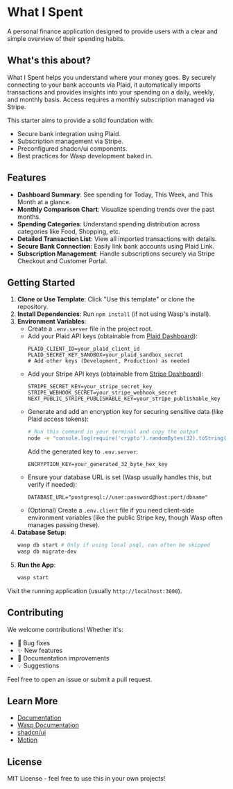 # What I Spent

A personal finance application designed to provide users with a clear and simple
overview of their spending habits.

## What's this about?

What I Spent helps you understand where your money goes. By securely connecting
to your bank accounts via Plaid, it automatically imports transactions and
provides insights into your spending on a daily, weekly, and monthly basis.
Access requires a monthly subscription managed via Stripe.

This starter aims to provide a solid foundation with:

- Secure bank integration using Plaid.
- Subscription management via Stripe.
- Preconfigured shadcn/ui components.
- Best practices for Wasp development baked in.

## Features

- **Dashboard Summary**: See spending for Today, This Week, and This Month at a
  glance.
- **Monthly Comparison Chart**: Visualize spending trends over the past months.
- **Spending Categories**: Understand spending distribution across categories
  like Food, Shopping, etc.
- **Detailed Transaction List**: View all imported transactions with details.
- **Secure Bank Connection**: Easily link bank accounts using Plaid Link.
- **Subscription Management**: Handle subscriptions securely via Stripe Checkout
  and Customer Portal.

## Getting Started

1.  **Clone or Use Template**: Click "Use this template" or clone the
    repository.
2.  **Install Dependencies**: Run `npm install` (if not using Wasp's install).
3.  **Environment Variables**:
    - Create a `.env.server` file in the project root.
    - Add your Plaid API keys (obtainable from
      [Plaid Dashboard](https://dashboard.plaid.com/)):
      ```env
      PLAID_CLIENT_ID=your_plaid_client_id
      PLAID_SECRET_KEY_SANDBOX=your_plaid_sandbox_secret
      # Add other keys (Development, Production) as needed
      ```
    - Add your Stripe API keys (obtainable from
      [Stripe Dashboard](https://dashboard.stripe.com/)):
      ```env
      STRIPE_SECRET_KEY=your_stripe_secret_key
      STRIPE_WEBHOOK_SECRET=your_stripe_webhook_secret
      NEXT_PUBLIC_STRIPE_PUBLISHABLE_KEY=your_stripe_publishable_key
      ```
    - Generate and add an encryption key for securing sensitive data (like Plaid
      access tokens):
      ```bash
      # Run this command in your terminal and copy the output
      node -e "console.log(require('crypto').randomBytes(32).toString('hex'))"
      ```
      Add the generated key to `.env.server`:
      ```env
      ENCRYPTION_KEY=your_generated_32_byte_hex_key
      ```
    - Ensure your database URL is set (Wasp usually handles this, but verify if
      needed):
      ```env
      DATABASE_URL="postgresql://user:password@host:port/dbname"
      ```
    - (Optional) Create a `.env.client` file if you need client-side environment
      variables (like the public Stripe key, though Wasp often manages passing
      these).
4.  **Database Setup**:
    ```bash
    wasp db start # Only if using local psql, can often be skipped
    wasp db migrate-dev
    ```
5.  **Run the App**:
    ```bash
    wasp start
    ```

Visit the running application (usually `http://localhost:3000`).

## Contributing

We welcome contributions! Whether it's:

- 🐛 Bug fixes
- ✨ New features
- 📝 Documentation improvements
- 💡 Suggestions

Feel free to open an issue or submit a pull request.

## Learn More

- [Documentation](https://roke.dev)
- [Wasp Documentation](https://wasp-lang.dev)
- [shadcn/ui](https://ui.shadcn.com)
- [Motion](https://motion.dev)

## License

MIT License - feel free to use this in your own projects!
